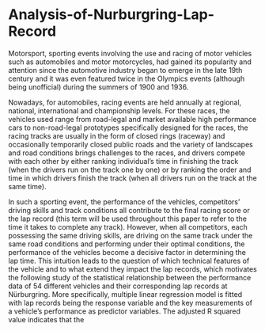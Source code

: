 # Analysis-of-Nurburgring-Lap-Record

Motorsport, sporting events involving the use and racing of motor vehicles such as automobiles 
and motor motorcycles, had gained its popularity and attention since the automotive industry 
began to emerge in the late 19th century and it was even featured twice in the Olympics events 
(although being unofficial) during the summers of 1900 and 1936. 

Nowadays, for automobiles, racing events are held annually at regional, national, international 
and championship levels. For these races, the vehicles used range from road-legal and market
available high performance cars to non-road-legal prototypes specifically designed for the races, 
the racing tracks are usually in the form of closed rings (raceway) and occasionally temporarily 
closed public roads and the variety of landscapes and road conditions brings challenges to the 
races, and drivers compete with each other by either ranking individual’s time in finishing the 
track (when the drivers run on the track one by one) or by ranking the order and time in which 
drivers finish the track (when all drivers run on the track at the same time).   

In such a sporting event, the performance of the vehicles, competitors’ driving skills and track 
conditions all contribute to the final racing score or the lap record (this term will be used 
throughout this paper to refer to the time it takes to complete any track). However, when all 
competitors, each possessing the same driving skills, are driving on the same track under the 
same road conditions and performing under their optimal conditions, the performance of the 
vehicles become a decisive factor in determining the lap time. This intuition leads to the question 
of which technical features of the vehicle and to what extend they impact the lap records, which 
motivates the following study of the statistical relationship between the performance data of 54 
different vehicles and their corresponding lap records at Nürburgring. More specifically, multiple 
linear regression model is fitted with lap records being the response variable and the key 
measurements of a vehicle’s performance as predictor variables. The adjusted R squared value indicates 
that the 
